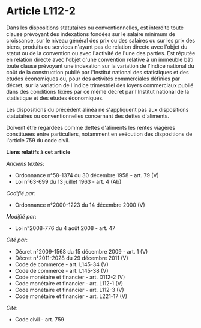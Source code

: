 # Article L112-2

Dans les dispositions statutaires ou conventionnelles, est interdite toute clause prévoyant des indexations fondées sur le
salaire minimum de croissance, sur le niveau général des prix ou des salaires ou sur les prix des biens, produits ou services
n'ayant pas de relation directe avec l'objet du statut ou de la convention ou avec l'activité de l'une des parties. Est
réputée en relation directe avec l'objet d'une convention relative à un immeuble bâti toute clause prévoyant une indexation
sur la variation de l'indice national du coût de la construction publié par l'Institut national des statistiques et des
études économiques ou, pour des activités commerciales définies par décret, sur la variation de l'indice trimestriel des
loyers commerciaux publié dans des conditions fixées par ce même décret par l'Institut national de la statistique et des
études économiques. 

Les dispositions du précédent alinéa ne s'appliquent pas aux dispositions statutaires ou conventionnelles concernant des
dettes d'aliments. 

Doivent être regardées comme dettes d'aliments les rentes viagères constituées entre particuliers, notamment en exécution des
dispositions de l'article 759 du code civil.

**Liens relatifs à cet article**

_Anciens textes_:

  - Ordonnance n°58-1374 du 30 décembre 1958 - art. 79 (V)
  - Loi n°63-699 du 13 juillet 1963 - art. 4 (Ab)

_Codifié par_:

  - Ordonnance n°2000-1223 du 14 décembre 2000 (V)

_Modifié par_:

  - Loi n°2008-776 du 4 août 2008 - art. 47

_Cité par_:

  - Décret n°2009-1568 du 15 décembre 2009 - art. 1 (V)
  - Décret n°2011-2028 du 29 décembre 2011 (V)
  - Code de commerce - art. L145-34 (V)
  - Code de commerce - art. L145-38 (V)
  - Code monétaire et financier - art. D112-2 (V)
  - Code monétaire et financier - art. L112-1 (V)
  - Code monétaire et financier - art. L112-3 (V)
  - Code monétaire et financier - art. L221-17 (V)

_Cite_:

  - Code civil - art. 759
